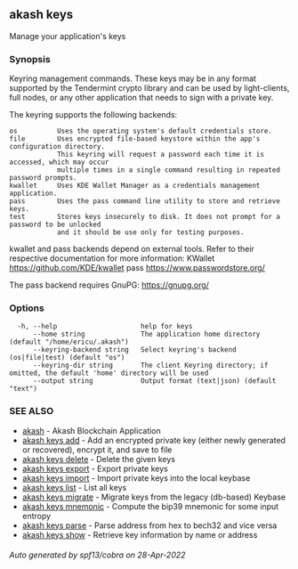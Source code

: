 ## akash keys

Manage your application's keys

### Synopsis

Keyring management commands. These keys may be in any format supported by the
Tendermint crypto library and can be used by light-clients, full nodes, or any other application
that needs to sign with a private key.

The keyring supports the following backends:

    os          Uses the operating system's default credentials store.
    file        Uses encrypted file-based keystore within the app's configuration directory.
                This keyring will request a password each time it is accessed, which may occur
                multiple times in a single command resulting in repeated password prompts.
    kwallet     Uses KDE Wallet Manager as a credentials management application.
    pass        Uses the pass command line utility to store and retrieve keys.
    test        Stores keys insecurely to disk. It does not prompt for a password to be unlocked
                and it should be use only for testing purposes.

kwallet and pass backends depend on external tools. Refer to their respective documentation for more
information:
    KWallet     https://github.com/KDE/kwallet
    pass        https://www.passwordstore.org/

The pass backend requires GnuPG: https://gnupg.org/


### Options

```
  -h, --help                     help for keys
      --home string              The application home directory (default "/home/ericu/.akash")
      --keyring-backend string   Select keyring's backend (os|file|test) (default "os")
      --keyring-dir string       The client Keyring directory; if omitted, the default 'home' directory will be used
      --output string            Output format (text|json) (default "text")
```

### SEE ALSO

* [akash](akash.md)	 - Akash Blockchain Application
* [akash keys add](akash_keys_add.md)	 - Add an encrypted private key (either newly generated or recovered), encrypt it, and save to <name> file
* [akash keys delete](akash_keys_delete.md)	 - Delete the given keys
* [akash keys export](akash_keys_export.md)	 - Export private keys
* [akash keys import](akash_keys_import.md)	 - Import private keys into the local keybase
* [akash keys list](akash_keys_list.md)	 - List all keys
* [akash keys migrate](akash_keys_migrate.md)	 - Migrate keys from the legacy (db-based) Keybase
* [akash keys mnemonic](akash_keys_mnemonic.md)	 - Compute the bip39 mnemonic for some input entropy
* [akash keys parse](akash_keys_parse.md)	 - Parse address from hex to bech32 and vice versa
* [akash keys show](akash_keys_show.md)	 - Retrieve key information by name or address

###### Auto generated by spf13/cobra on 28-Apr-2022
